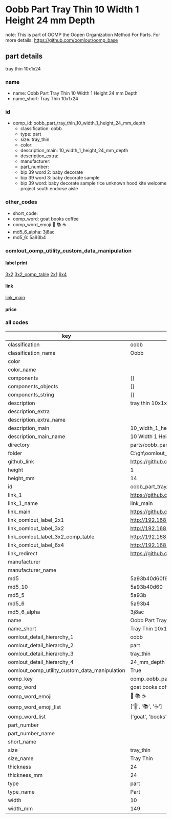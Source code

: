 # Oobb Part Tray Thin 10 Width 1 Height 24 mm Depth  

note: This is part of OOMP the Oopen Organization Method For Parts. For more details: https://github.com/oomlout/oomp_base

##  part details
  



tray thin 10x1x24



### name
* name: Oobb Part Tray Thin 10 Width 1 Height 24 mm Depth
* name_short: Tray Thin 10x1x24 
### id
* oomp_id: oobb_part_tray_thin_10_width_1_height_24_mm_depth
  * classification: oobb
  * type: part
  * size: tray_thin
  * color: 
  * description_main: 10_width_1_height_24_mm_depth
  * description_extra: 
  * manufacturer: 
  * part_number: 
  * bip 39 word 2: baby decorate
  * bip 39 word 3: baby decorate sample
  * bip 39 word: baby decorate sample rice unknown hood kite welcome project south endorse aisle

### other_codes
* short_code: 
* oomp_word: goat books coffee
* oomp_word_emoji :goat: :books: :coffee:
* md5_6_alpha: 3j8ac
* md5_6: 5a93b4






### oomlout_oomp_utility_custom_data_manipulation
#### label print
[3x2](http://192.168.1.245:1112/?label=oomp%203j8ac)
[3x2_oomp_table](http://192.168.1.108:1112/?label=oomp%203j8ac)
[2x1](http://192.168.1.242:1112/?label=oomp%203j8ac)
[6x4](http://192.168.1.55:1112/?label=oomp%203j8ac)    

#### link

[link_main](https://github.com/oomlout/oomlout_oobb_version_4_generated_parts/tree/main/navigation_oomp/oobb/part/tray_thin/10_width_1_height_24_mm_depth/part)                              

#### price







### all codes 
| key | value |  
| --- | --- |  
| classification | oobb |  
| classification_name | Oobb |  
| color |  |  
| color_name |  |  
| components | [] |  
| components_objects | [] |  
| components_string | [] |  
| description | tray thin 10x1x24 |  
| description_extra |  |  
| description_extra_name |  |  
| description_main | 10_width_1_height_24_mm_depth |  
| description_main_name | 10 Width 1 Height 24 mm Depth |  
| directory | parts/oobb_part_tray_thin_10_width_1_height_24_mm_depth |  
| folder | C:\gh\oomlout_oobb_version_4_generated_parts\parts\oobb_part_tray_thin_10_width_1_height_24_mm_depth |  
| github_link | https://github.com/oomlout/oomlout_oomp_part_src/tree/main/parts/oobb_part_tray_thin_10_width_1_height_24_mm_depth |  
| height | 1 |  
| height_mm | 14 |  
| id | oobb_part_tray_thin_10_width_1_height_24_mm_depth |  
| link_1 | https://github.com/oomlout/oomlout_oobb_version_4_generated_parts/tree/main/navigation_oomp/oobb/part/tray_thin/10_width_1_height_24_mm_depth/part |  
| link_1_name | link_main |  
| link_main | https://github.com/oomlout/oomlout_oobb_version_4_generated_parts/tree/main/navigation_oomp/oobb/part/tray_thin/10_width_1_height_24_mm_depth/part |  
| link_oomlout_label_2x1 | http://192.168.1.242:1112/?label=oomp%203j8ac |  
| link_oomlout_label_3x2 | http://192.168.1.245:1112/?label=oomp%203j8ac |  
| link_oomlout_label_3x2_oomp_table | http://192.168.1.108:1112/?label=oomp%203j8ac |  
| link_oomlout_label_6x4 | http://192.168.1.55:1112/?label=oomp%203j8ac |  
| link_redirect | https://github.com/oomlout/oomlout_oobb_version_4_generated_parts/tree/main/parts/oobb_tray_thin_10_01_24 |  
| manufacturer |  |  
| manufacturer_name |  |  
| md5 | 5a93b40d60f94f65b576fb937e0e4088 |  
| md5_10 | 5a93b40d60 |  
| md5_5 | 5a93b |  
| md5_6 | 5a93b4 |  
| md5_6_alpha | 3j8ac |  
| name | Oobb Part Tray Thin 10 Width 1 Height 24 mm Depth |  
| name_short | Tray Thin 10x1x24  |  
| oomlout_detail_hierarchy_1 | oobb |  
| oomlout_detail_hierarchy_2 | part |  
| oomlout_detail_hierarchy_3 | tray_thin |  
| oomlout_detail_hierarchy_4 | 24_mm_depth |  
| oomlout_oomp_utility_custom_data_manipulation | True |  
| oomp_key | oomp_oobb_part_tray_thin_10_width_1_height_24_mm_depth |  
| oomp_word | goat books coffee |  
| oomp_word_emoji | :goat: :books: :coffee: |  
| oomp_word_emoji_list | [':goat:', ':books:', ':coffee:'] |  
| oomp_word_list | ['goat', 'books', 'coffee'] |  
| part_number |  |  
| part_number_name |  |  
| short_name |  |  
| size | tray_thin |  
| size_name | Tray Thin |  
| thickness | 24 |  
| thickness_mm | 24 |  
| type | part |  
| type_name | Part |  
| width | 10 |  
| width_mm | 149 |  
